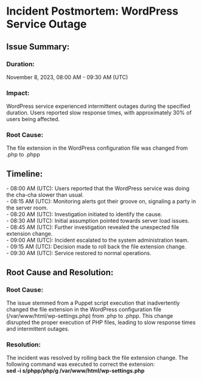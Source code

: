 <h1>Incident Postmortem: WordPress Service Outage</h1>
<h2>Issue Summary:</h2>
<h3>Duration:</h3> November 8, 2023, 08:00 AM - 09:30 AM (UTC)
<h3>Impact:</h3>
WordPress service experienced intermittent outages during the specified duration.
Users reported slow response times, with approximately 30% of users being affected.
<h3>Root Cause:</h3> The file extension in the WordPress configuration file was changed from .php to .phpp
<h2>Timeline:</h2>
- 08:00 AM (UTC): Users reported that the WordPress service was doing the cha-cha slower than usual.<br>
- 08:15 AM (UTC): Monitoring alerts got their groove on, signaling a party in the server room.<br>
- 08:20 AM (UTC): Investigation initiated to identify the cause.<br>
- 08:30 AM (UTC): Initial assumption pointed towards server load issues.<br>
- 08:45 AM (UTC): Further investigation revealed the unexpected file extension change.<br>
- 09:00 AM (UTC): Incident escalated to the system administration team.<br>
- 09:15 AM (UTC): Decision made to roll back the file extension change.<br>
- 09:30 AM (UTC): Service restored to normal operations.<br>
<h2>Root Cause and Resolution:</h2>
<h3>Root Cause:</h3>
The issue stemmed from a Puppet script execution that inadvertently changed the file extension in the WordPress configuration file (/var/www/html/wp-settings.php) from .php to .phpp. This change disrupted the proper execution of PHP files, leading to slow response times and intermittent outages.
<h3>Resolution:</h3>
The incident was resolved by rolling back the file extension change. The following command was executed to correct the extension:
<br>
<b>sed -i s/phpp/php/g /var/www/html/wp-settings.php </b>
